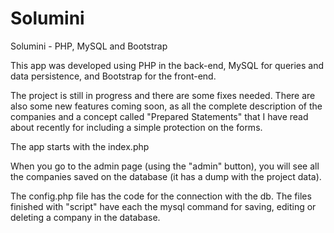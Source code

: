 # Solumini
Solumini - PHP, MySQL and Bootstrap

This app  was developed using PHP in the back-end, MySQL for queries and data persistence, and  Bootstrap for the front-end.

The project is still in progress and there are some fixes needed. There are also some new features coming soon, as all the complete description of the companies and a concept called "Prepared Statements" that I have read about recently for including a simple protection on the forms.

The app starts with the index.php

When you go to the admin page (using the "admin" button), you will see all the companies saved on the database (it has a dump with the project data).

The config.php file has the code for the connection with the db. The files finished with "script" have each the mysql command for saving, editing or deleting a company in the database.
